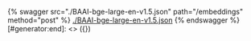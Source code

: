 [#generator:start]: <> ({ "template": "openapi" })
{% swagger src="./BAAI-bge-large-en-v1.5.json" path="/embeddings" method="post" %}
[./BAAI-bge-large-en-v1.5.json](./BAAI-bge-large-en-v1.5.json)
{% endswagger %}
[#generator:end]: <> ({})